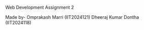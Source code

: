 Web Development Assignment 2

Made by- 
Omprakash Marri (IIT2024121)
Dheeraj Kumar Dontha (IIT2024118)
